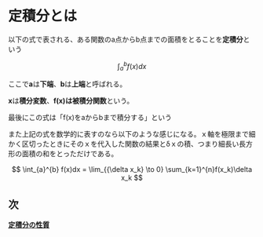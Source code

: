 # 定積分とは
以下の式で表される、ある関数のa点からb点までの面積をとることを**定積分**という

$$ \int_{a}^{b} f(x)dx $$

ここで**a**は**下端**、**b**は**上端**と呼ばれる。

**x**は**積分変数**、**f(x)**は**被積分関数**という。

最後にこの式は「f(x)をaからbまで積分する」という

また上記の式を数学的に表すのなら以下のような感じになる。ｘ軸を極限まで細かく区切ったときにそのｘを代入した関数の結果とδｘの積、つまり細長い長方形の面積の和をとっただけである。

$$ \int_{a}^{b} f(x)dx = \lim_{{\delta x_k} \to 0} \sum_{k=1}^{n}f(x_k)\delta x_k $$

## 次

**[定積分の性質](./no4.md)**